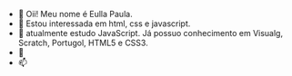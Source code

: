 - 👋 Oii! Meu nome é Eulla Paula.
- 👀 Estou interessada em html, css e javascript.
- 🌱 atualmente estudo JavaScript. Já possuo conhecimento em Visualg, Scratch, Portugol, HTML5 e CSS3.
- 💞️
- 📫
